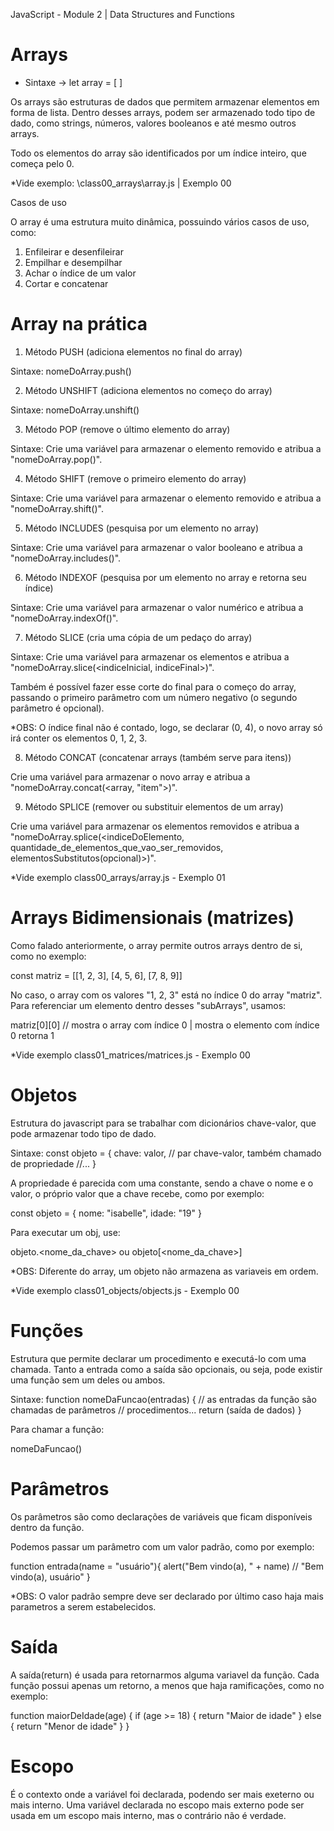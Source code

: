 JavaScript - Module 2 | Data Structures and Functions

# Arrays

* Sintaxe
-> let array = [ ]

Os arrays são estruturas de dados que permitem armazenar elementos em forma de lista. Dentro desses arrays, podem ser armazenado todo tipo de dado, como strings, números, valores booleanos e até mesmo outros arrays.

Todo os elementos do array são identificados por um índice inteiro, que começa pelo 0.

*Vide exemplo: \class00_arrays\array.js | Exemplo 00

Casos de uso

O array é uma estrutura muito dinâmica, possuindo vários casos de uso, como:

1. Enfileirar e desenfileirar
2. Empilhar e desempilhar
3. Achar o índice de um valor
4. Cortar e concatenar
    
# Array na prática

1. Método PUSH (adiciona elementos no final do array)

Sintaxe:
nomeDoArray.push(<novoElemento>)

2. Método UNSHIFT (adiciona elementos no começo do array)

Sintaxe:
nomeDoArray.unshift(<novoElemento>)

3. Método POP (remove o último elemento do array)

Sintaxe:
Crie uma variável para armazenar o elemento removido e atribua a
"nomeDoArray.pop()".

4. Método SHIFT (remove o primeiro elemento do array)

Sintaxe:
Crie uma variável para armazenar o elemento removido e atribua a
"nomeDoArray.shift()".

5. Método INCLUDES (pesquisa por um elemento no array)

Sintaxe:
Crie uma variável para armazenar o valor booleano e atribua a
"nomeDoArray.includes(<nomeDoElemento>)".

6. Método INDEXOF (pesquisa por um elemento no array e retorna seu índice)

Sintaxe:
Crie uma variável para armazenar o valor numérico e atribua a
"nomeDoArray.indexOf(<nomeDoElemento>)".

7. Método SLICE (cria uma cópia de um pedaço do array)

Sintaxe:
Crie uma variável para armazenar os elementos e atribua a
"nomeDoArray.slice(<indiceInicial, indiceFinal>)".

Também é possível fazer esse corte do final para o começo do array, passando o primeiro parâmetro com um número negativo (o segundo parâmetro é opcional).

*OBS: O índice final não é contado, logo, se declarar (0, 4), o novo array só irá conter os elementos 0, 1, 2, 3.


8. Método CONCAT (concatenar arrays (também serve para itens))

Crie uma variável para armazenar o novo array e atribua a
"nomeDoArray.concat(<array, "item">)".

9. Método SPLICE (remover ou substituir elementos de um array)

Crie uma variável para armazenar os elementos removidos e atribua a
"nomeDoArray.splice(<indiceDoElemento, quantidade_de_elementos_que_vao_ser_removidos, elementosSubstitutos(opcional)>)".

*Vide exemplo class00_arrays/array.js - Exemplo 01

# Arrays Bidimensionais (matrizes)

Como falado anteriormente, o array permite outros arrays dentro de si, como no exemplo:

const matriz = [[1, 2, 3], [4, 5, 6], [7, 8, 9]]

No caso, o array com os valores "1, 2, 3" está no índice 0 do array "matriz". Para referenciar um elemento dentro desses "subArrays", usamos:

matriz[0][0] // mostra o array com índice 0 | mostra o elemento com índice 0
retorna 1

*Vide exemplo class01_matrices/matrices.js - Exemplo 00

# Objetos

Estrutura do javascript para se trabalhar com dicionários chave-valor, que pode armazenar todo tipo de dado.

Sintaxe:
const objeto = {
    chave: valor, // par chave-valor, também chamado de propriedade
    //...
}

A propriedade é parecida com uma constante, sendo a chave o nome e o valor, o próprio valor que a chave recebe, como por exemplo:

const objeto = {
    nome: "isabelle",
    idade: "19"
}

Para executar um obj, use:

objeto.<nome_da_chave> ou objeto[<nome_da_chave>]

*OBS: Diferente do array, um objeto não armazena as variaveis em ordem.

*Vide exemplo class01_objects/objects.js - Exemplo 00

# Funções

Estrutura que permite declarar um procedimento e executá-lo com uma chamada. Tanto a entrada como a saída são opcionais, ou seja, pode existir uma função sem um deles ou ambos.

Sintaxe: 
function nomeDaFuncao(entradas) { // as entradas da função são chamadas de parâmetros
    // procedimentos...
    return (saída de dados)
}

Para chamar a função:

nomeDaFuncao()

# Parâmetros

Os parâmetros são como declarações de variáveis que ficam disponíveis dentro da função.

Podemos passar um parâmetro com um valor padrão, como por exemplo:

function entrada(name = "usuário"){
    alert("Bem vindo(a), " + name) // "Bem vindo(a), usuário"
}

*OBS: O valor padrão sempre deve ser declarado por último caso haja mais parametros a serem estabelecidos.

# Saída

A saída(return) é usada para retornarmos alguma variavel da função. Cada função possui apenas um retorno, a menos que haja ramificações, como no exemplo:

function maiorDeIdade(age) {
    if (age >= 18) {
        return "Maior de idade"
    } else {
        return "Menor de idade"
    }
}

# Escopo

É o contexto onde a variável foi declarada, podendo ser mais exeterno ou mais interno. Uma variável declarada no escopo mais externo pode ser usada em um escopo mais interno, mas o contrário não é verdade.





